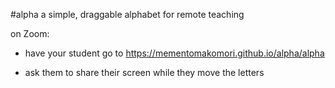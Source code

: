 #alpha
a simple, draggable alphabet for remote teaching

on Zoom:
 * have your student go to https://mementomakomori.github.io/alpha/alpha

 * ask them to share their screen while they move the letters
